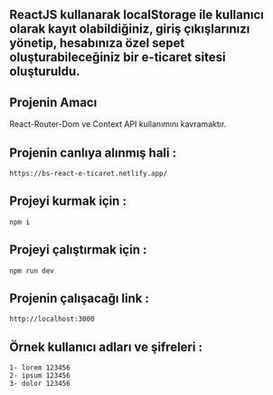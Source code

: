 ## ReactJS kullanarak localStorage ile kullanıcı olarak kayıt olabildiğiniz, giriş çıkışlarınızı yönetip, hesabınıza özel sepet oluşturabileceğiniz bir e-ticaret sitesi oluşturuldu.

## Projenin Amacı
React-Router-Dom ve Context API kullanımını kavramaktır.

## Projenin canlıya alınmış hali : 

```
https://bs-react-e-ticaret.netlify.app/
```

## Projeyi kurmak için : 
```
npm i
```

## Projeyi çalıştırmak için : 
```
npm run dev
```

## Projenin çalışacağı link : 
```
http://localhost:3000
```

## Örnek kullanıcı adları ve şifreleri : 
```
1- lorem 123456
2- ipsum 123456
3- dolor 123456
```

